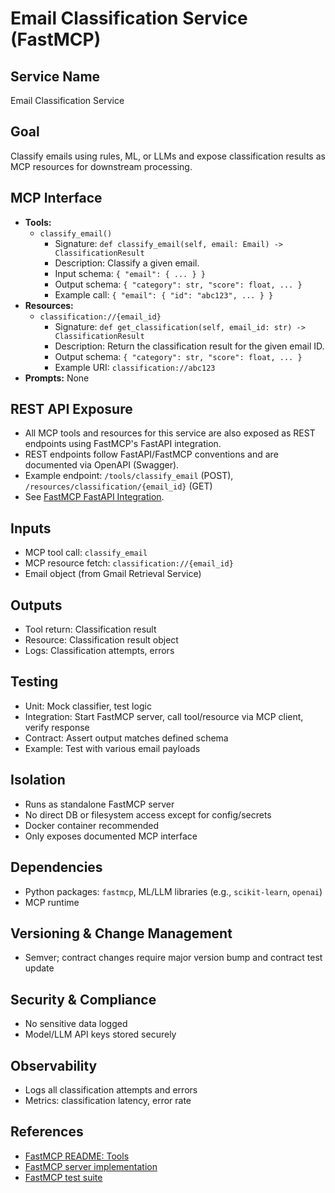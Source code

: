 # Email Classification Service (FastMCP)

## Service Name
Email Classification Service

## Goal
Classify emails using rules, ML, or LLMs and expose classification results as MCP resources for downstream processing.

## MCP Interface
- **Tools:**
  - `classify_email()`
    - Signature: `def classify_email(self, email: Email) -> ClassificationResult`
    - Description: Classify a given email.
    - Input schema: `{ "email": { ... } }`
    - Output schema: `{ "category": str, "score": float, ... }`
    - Example call: `{ "email": { "id": "abc123", ... } }`
- **Resources:**
  - `classification://{email_id}`
    - Signature: `def get_classification(self, email_id: str) -> ClassificationResult`
    - Description: Return the classification result for the given email ID.
    - Output schema: `{ "category": str, "score": float, ... }`
    - Example URI: `classification://abc123`
- **Prompts:** None

## REST API Exposure
- All MCP tools and resources for this service are also exposed as REST endpoints using FastMCP's FastAPI integration.
- REST endpoints follow FastAPI/FastMCP conventions and are documented via OpenAPI (Swagger).
- Example endpoint: `/tools/classify_email` (POST), `/resources/classification/{email_id}` (GET)
- See [FastMCP FastAPI Integration](../../fastmcp/README.md#fastapi-integration).

## Inputs
- MCP tool call: `classify_email`
- MCP resource fetch: `classification://{email_id}`
- Email object (from Gmail Retrieval Service)

## Outputs
- Tool return: Classification result
- Resource: Classification result object
- Logs: Classification attempts, errors

## Testing
- Unit: Mock classifier, test logic
- Integration: Start FastMCP server, call tool/resource via MCP client, verify response
- Contract: Assert output matches defined schema
- Example: Test with various email payloads

## Isolation
- Runs as standalone FastMCP server
- No direct DB or filesystem access except for config/secrets
- Docker container recommended
- Only exposes documented MCP interface

## Dependencies
- Python packages: `fastmcp`, ML/LLM libraries (e.g., `scikit-learn`, `openai`)
- MCP runtime

## Versioning & Change Management
- Semver; contract changes require major version bump and contract test update

## Security & Compliance
- No sensitive data logged
- Model/LLM API keys stored securely

## Observability
- Logs all classification attempts and errors
- Metrics: classification latency, error rate

## References
- [FastMCP README: Tools](../../fastmcp/README.md#tools)
- [FastMCP server implementation](../../fastmcp/src/fastmcp/server/server.py)
- [FastMCP test suite](../../fastmcp/tests)
